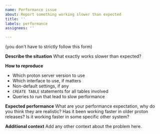 ```yaml
---
name: Performance issue
about: Report something working slower than expected
title: ''
labels: performance
assignees: ''

---
```


(you don't have to strictly follow this form)

**Describe the situation**
What exactly works slower than expected?

**How to reproduce**
* Which proton server version to use
* Which interface to use, if matters
* Non-default settings, if any
* `CREATE TABLE` statements for all tables involved
* Queries to run that lead to slow performance

**Expected performance**
What are your performance expectation, why do you think they are realistic? Has it been working faster in older proton releases? Is it working faster in some specific other system?

**Additional context**
Add any other context about the problem here.
